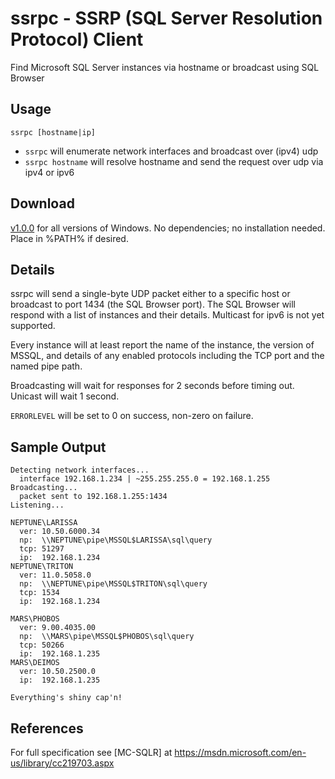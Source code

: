 ssrpc - SSRP (SQL Server Resolution Protocol) Client
====================================================
Find Microsoft SQL Server instances via hostname or broadcast using SQL Browser

Usage
-----

`ssrpc [hostname|ip]`

- `ssrpc` will enumerate network interfaces and broadcast over (ipv4) udp
- `ssrpc hostname` will resolve hostname and send the request over udp via ipv4 or ipv6

Download
-----

[v1.0.0](https://github.com/adzm/ssrpc/releases/tag/v1.0.0) for all versions of Windows. No dependencies; no installation needed. Place in %PATH% if desired.

Details
-------

ssrpc will send a single-byte UDP packet either to a specific host or broadcast to port 1434 (the SQL Browser port). The SQL Browser will respond with a list of instances and their details. Multicast for ipv6 is not yet supported.

Every instance will at least report the name of the instance, the version of MSSQL, and details of any enabled protocols including the TCP port and the named pipe path.

Broadcasting will wait for responses for 2 seconds before timing out. Unicast will wait 1 second.

`ERRORLEVEL` will be set to 0 on success, non-zero on failure.

Sample Output
-------------

```
Detecting network interfaces...
  interface 192.168.1.234 | ~255.255.255.0 = 192.168.1.255
Broadcasting...
  packet sent to 192.168.1.255:1434
Listening...

NEPTUNE\LARISSA
  ver: 10.50.6000.34
  np:  \\NEPTUNE\pipe\MSSQL$LARISSA\sql\query
  tcp: 51297
  ip:  192.168.1.234
NEPTUNE\TRITON
  ver: 11.0.5058.0
  np:  \\NEPTUNE\pipe\MSSQL$TRITON\sql\query
  tcp: 1534
  ip:  192.168.1.234

MARS\PHOBOS
  ver: 9.00.4035.00
  np:  \\MARS\pipe\MSSQL$PHOBOS\sql\query
  tcp: 50266
  ip:  192.168.1.235
MARS\DEIMOS
  ver: 10.50.2500.0
  ip:  192.168.1.235

Everything's shiny cap'n!
```

References
----------

For full specification see [MC-SQLR] at https://msdn.microsoft.com/en-us/library/cc219703.aspx

